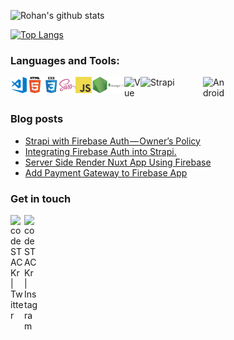 ![Rohan's github stats](https://github-readme-stats.vercel.app/api?username=lambrohan&show_icons=true&theme=vue)

[![Top Langs](https://github-readme-stats.vercel.app/api/top-langs/?username=lambrohan&hide=css&layout=compact&theme=vue)](https://github.com/anuraghazra/github-readme-stats)



### Languages and Tools:
<img align="left" alt="Visual Studio Code" width="26px" src="https://raw.githubusercontent.com/github/explore/80688e429a7d4ef2fca1e82350fe8e3517d3494d/topics/visual-studio-code/visual-studio-code.png" />
<img align="left" alt="HTML5" width="26px" src="https://raw.githubusercontent.com/github/explore/80688e429a7d4ef2fca1e82350fe8e3517d3494d/topics/html/html.png" />
<img align="left" alt="CSS3" width="26px" src="https://raw.githubusercontent.com/github/explore/80688e429a7d4ef2fca1e82350fe8e3517d3494d/topics/css/css.png"/>
<img align="left" alt="Sass" width="26px" src="https://raw.githubusercontent.com/github/explore/80688e429a7d4ef2fca1e82350fe8e3517d3494d/topics/sass/sass.png"/>
<img align="left" alt="JavaScript" width="26px" src="https://raw.githubusercontent.com/github/explore/80688e429a7d4ef2fca1e82350fe8e3517d3494d/topics/javascript/javascript.png" />
<img align="left" alt="Node.js" width="26px" src="https://raw.githubusercontent.com/github/explore/80688e429a7d4ef2fca1e82350fe8e3517d3494d/topics/nodejs/nodejs.png" />
<img align="left" alt="MongoDB" width="26px" src="https://raw.githubusercontent.com/github/explore/80688e429a7d4ef2fca1e82350fe8e3517d3494d/topics/mongodb/mongodb.png" />
<img align="left" alt="Vue" width="26px" src="https://camo.githubusercontent.com/728ce9f78c3139e76fa69925ad7cc502e32795d2/68747470733a2f2f7675656a732e6f72672f696d616765732f6c6f676f2e706e67" />
<img align="left" alt="Strapi" width="100px" src="https://camo.githubusercontent.com/036eafcd664e7647a2615e5059dcc4e51e54a868/68747470733a2f2f7374726170692e696f2f6173736574732f7374726170692d6c6f676f2d6461726b2e737667" />
<img align="left" alt="Android" width="36px" src="https://developer.android.com/images/brand/Android_Robot.png" />

<br />
<br />

### Blog posts
<!-- BLOG-POST-LIST:START -->
- [Strapi with Firebase Auth — Owner’s Policy](https://medium.com/@lambrohan/strapi-with-firebase-auth-owners-policy-f346a0457ffb?source=rss-3eb078e06993------2)
- [Integrating Firebase Auth into Strapi.](https://medium.com/@lambrohan/integrating-firebase-auth-into-strapi-9ed106ce8dee?source=rss-3eb078e06993------2)
- [Server Side Render Nuxt App Using Firebase](https://medium.com/@lambrohan/server-side-render-nuxt-app-using-firebase-da547f59105d?source=rss-3eb078e06993------2)
- [Add Payment Gateway to Firebase App](https://medium.com/@lambrohan/add-payment-gateway-to-firebase-app-fd87cb257b3?source=rss-3eb078e06993------2)
<!-- BLOG-POST-LIST:END -->


### Get in touch

[<img align="left" alt="codeSTACKr | Twitter" width="22px" src="https://cdn.jsdelivr.net/npm/simple-icons@v3/icons/twitter.svg" />][twitter]

[<img align="left" alt="codeSTACKr | Instagram" width="22px" src="https://cdn.jsdelivr.net/npm/simple-icons@v3/icons/instagram.svg" />][instagram]


[instagram]: https://instagram.com/codeSTACKr
[twitter]: https://twitter.com/lambrohan
